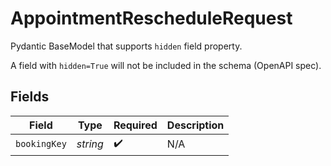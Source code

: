 # AppointmentRescheduleRequest

Pydantic BaseModel that supports `hidden` field property.

A field with `hidden=True` will not be included in the schema (OpenAPI spec).


## Fields

| Field              | Type               | Required           | Description        |
| ------------------ | ------------------ | ------------------ | ------------------ |
| `bookingKey`       | *string*           | :heavy_check_mark: | N/A                |